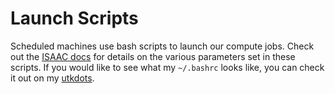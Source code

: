 # Launch Scripts


Scheduled machines use bash scripts to launch our compute 
jobs. Check out the [ISAAC docs](https://oit.utk.edu/hpsc/isaac-open/writing-job-scripts/)
for details on the various parameters set in these scripts.
If you would like to see what my `~/.bashrc` looks like, 
you can check it out on my [utkdots](https://github.com/yngtodd/utkdots/blob/main/.bashrc).

